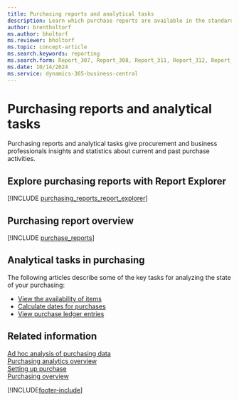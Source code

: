 ```yaml
---
title: Purchasing reports and analytical tasks
description: Learn which purchase reports are available in the standard version of Business Central so that you can keep track of your business.
author: brentholtorf
ms.author: bholtorf
ms.reviewer: bholtorf
ms.topic: concept-article
ms.search.keywords: reporting
ms.search.form: Report_307, Report_308, Report_311, Report_312, Report_313, Report_320, Report_709, Report_707, Report_709, Report_714, Report_716, Report_720 
ms.date: 10/14/2024
ms.service: dynamics-365-business-central
---
```

# Purchasing reports and analytical tasks

Purchasing reports and analytical tasks give procurement and business professionals insights and statistics about current and past purchase activities.

## Explore purchasing reports with Report Explorer

[!INCLUDE [purchasing_reports_report_explorer](includes/purchasing-reports-report-explorer-include.md)]

## Purchasing report overview

[!INCLUDE [purchase_reports](includes/purchase-reports-include.md)]

## Analytical tasks in purchasing

The following articles describe some of the key tasks for analyzing the state of your purchasing:

- [View the availability of items](inventory-how-availability-overview.md)
- [Calculate dates for purchases](purchasing-date-calculation-for-purchases.md)
- [View purchase ledger entries](purchasing-how-record-purchases.md#viewing-ledger-entries)

## Related information

[Ad hoc analysis of purchasing data](ad-hoc-analysis-purchasing.md)  
[Purchasing analytics overview](purchasing-analytics-overview.md)  
[Setting up purchase](purchasing-setup-purchasing.md)  
[Purchasing overview](purchasing-manage-purchasing.md)  

[!INCLUDE[footer-include](includes/footer-banner.md)]
